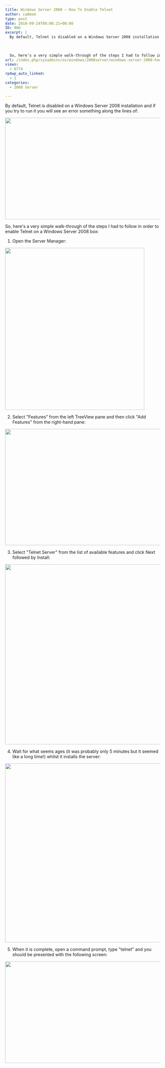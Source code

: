 ```yaml
---
title: Windows Server 2008 – How To Enable Telnet
author: ca8msm
type: post
date: 2010-09-24T08:08:21+00:00
ID: 906
excerpt: |
  By default, Telnet is disabled on a Windows Server 2008 installation and if you try to run it you will see an error something along the lines of:
  
  
  
  So, here's a very simple walk-through of the steps I had to follow in order to enable Telnet on a Wi&hellip;
url: /index.php/sysadmins/os/windows/2008server/windows-server-2008-how-to-enable-telnet/
views:
  - 6774
rp4wp_auto_linked:
  - 1
categories:
  - 2008 Server

---
```

By default, Telnet is disabled on a Windows Server 2008 installation and if you try to run it you will see an error something along the lines of:

<img src="/wp-content/uploads/blogs/SysAdmins/telnet/telnet_notinstalled.jpg" alt="" title="" width="668" height="331" />

So, here's a very simple walk-through of the steps I had to follow in order to enable Telnet on a Windows Server 2008 box:

1. Open the Server Manager:

<img src="/wp-content/uploads/blogs/SysAdmins/telnet/telnet_servermanager.jpg" alt="" title="" width="453" height="528" />

2. Select "Features" from the left TreeView pane and then click "Add Features" from the right-hand pane:

<img src="/wp-content/uploads/blogs/SysAdmins/telnet/telnet_features.jpg" alt="" title="" width="716" height="379" />

3. Select "Telnet Server" from the list of available features and click Next followed by Install:

<img src="/wp-content/uploads/blogs/SysAdmins/telnet/telnet_server.jpg" alt="" title="" width="780" height="587" />

4. Wait for what seems ages (it was probably only 5 minutes but it seemed like a long time!) whilst it installs the server:

<img src="/wp-content/uploads/blogs/SysAdmins/telnet/telnet_installing.jpg" alt="" title="" width="777" height="583" />

5. When it is complete, open a command prompt, type "telnet" and you should be presented with the following screen:

<img src="/wp-content/uploads/blogs/SysAdmins/telnet/telnet_installed.jpg" alt="" title="" width="668" height="331" />